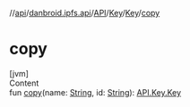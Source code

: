 //[api](../../../../index.md)/[danbroid.ipfs.api](../../../index.md)/[API](../../index.md)/[Key](../index.md)/[Key](index.md)/[copy](copy.md)



# copy  
[jvm]  
Content  
fun [copy](copy.md)(name: [String](https://kotlinlang.org/api/latest/jvm/stdlib/kotlin/-string/index.html), id: [String](https://kotlinlang.org/api/latest/jvm/stdlib/kotlin/-string/index.html)): [API.Key.Key](index.md)  



